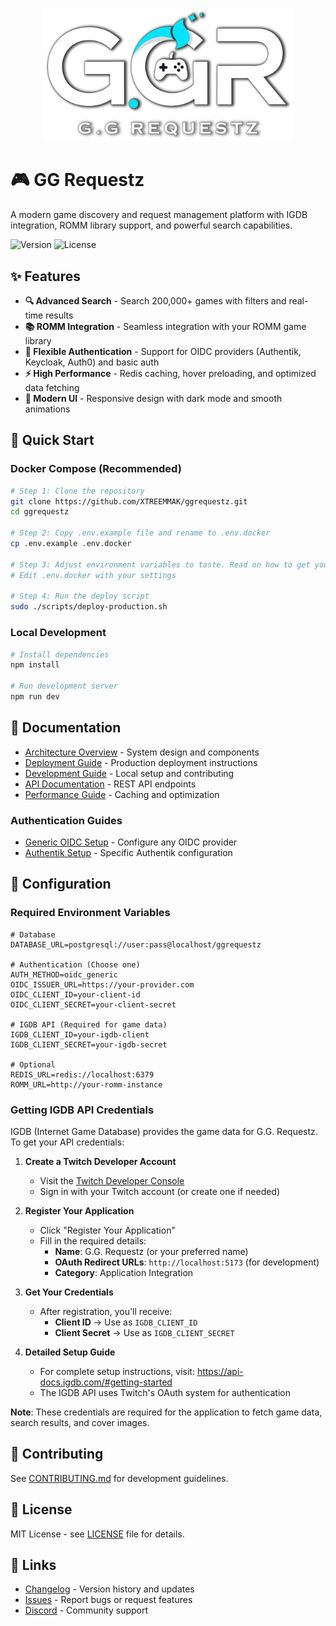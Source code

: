 <p align="center">
  <img src="static/GGR_Logo.webp" alt="G.G Requestz Logo" width="400">
</p>

# 🎮 GG Requestz

A modern game discovery and request management platform with IGDB integration, ROMM library support, and powerful search capabilities.

![Version](https://img.shields.io/badge/version-1.0.1-blue.svg)
![License](https://img.shields.io/badge/license-%20%20GNU%20GPLv3%20-green?style=plastic)

## ✨ Features

- **🔍 Advanced Search** - Search 200,000+ games with filters and real-time results
- **📚 ROMM Integration** - Seamless integration with your ROMM game library
- **🔐 Flexible Authentication** - Support for OIDC providers (Authentik, Keycloak, Auth0) and basic auth
- **⚡ High Performance** - Redis caching, hover preloading, and optimized data fetching
- **🎨 Modern UI** - Responsive design with dark mode and smooth animations

## 🚀 Quick Start

### Docker Compose (Recommended)

```bash
# Step 1: Clone the repository
git clone https://github.com/XTREEMMAK/ggrequestz.git
cd ggrequestz

# Step 2: Copy .env.example file and rename to .env.docker
cp .env.example .env.docker

# Step 3: Adjust environment variables to taste. Read on how to get your Typesense API key
# Edit .env.docker with your settings

# Step 4: Run the deploy script
sudo ./scripts/deploy-production.sh
```

### Local Development

```bash
# Install dependencies
npm install

# Run development server
npm run dev
```

## 📖 Documentation

- [Architecture Overview](docs/ARCHITECTURE.md) - System design and components
- [Deployment Guide](docs/DEPLOYMENT.md) - Production deployment instructions
- [Development Guide](docs/DEVELOPMENT.md) - Local setup and contributing
- [API Documentation](docs/API.md) - REST API endpoints
- [Performance Guide](docs/PERFORMANCE.md) - Caching and optimization

### Authentication Guides
- [Generic OIDC Setup](docs/OIDC_SETUP.md) - Configure any OIDC provider
- [Authentik Setup](docs/AUTHENTIK_ADMIN_SETUP.md) - Specific Authentik configuration

## 🔧 Configuration

### Required Environment Variables

```env
# Database
DATABASE_URL=postgresql://user:pass@localhost/ggrequestz

# Authentication (Choose one)
AUTH_METHOD=oidc_generic
OIDC_ISSUER_URL=https://your-provider.com
OIDC_CLIENT_ID=your-client-id
OIDC_CLIENT_SECRET=your-client-secret

# IGDB API (Required for game data)
IGDB_CLIENT_ID=your-igdb-client
IGDB_CLIENT_SECRET=your-igdb-secret

# Optional
REDIS_URL=redis://localhost:6379
ROMM_URL=http://your-romm-instance
```

### Getting IGDB API Credentials

IGDB (Internet Game Database) provides the game data for G.G. Requestz. To get your API credentials:

1. **Create a Twitch Developer Account**
   - Visit the [Twitch Developer Console](https://dev.twitch.tv/console)
   - Sign in with your Twitch account (or create one if needed)

2. **Register Your Application**
   - Click "Register Your Application"
   - Fill in the required details:
     - **Name**: G.G. Requestz (or your preferred name)
     - **OAuth Redirect URLs**: `http://localhost:5173` (for development)
     - **Category**: Application Integration

3. **Get Your Credentials**
   - After registration, you'll receive:
     - **Client ID** → Use as `IGDB_CLIENT_ID`
     - **Client Secret** → Use as `IGDB_CLIENT_SECRET`

4. **Detailed Setup Guide**
   - For complete setup instructions, visit: https://api-docs.igdb.com/#getting-started
   - The IGDB API uses Twitch's OAuth system for authentication

**Note**: These credentials are required for the application to fetch game data, search results, and cover images.

## 🤝 Contributing

See [CONTRIBUTING.md](CONTRIBUTING.md) for development guidelines.

## 📝 License

MIT License - see [LICENSE](LICENSE) file for details.

## 🔗 Links

- [Changelog](CHANGELOG.md) - Version history and updates
- [Issues](https://github.com/yourusername/ggrequestz/issues) - Report bugs or request features
- [Discord](https://discord.gg/yourdiscord) - Community support